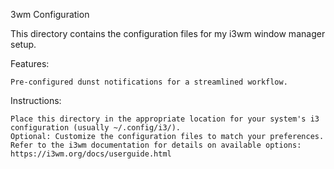 3wm Configuration

This directory contains the configuration files for my i3wm window manager setup.

Features:

    Pre-configured dunst notifications for a streamlined workflow.

Instructions:

    Place this directory in the appropriate location for your system's i3 configuration (usually ~/.config/i3/).
    Optional: Customize the configuration files to match your preferences. Refer to the i3wm documentation for details on available options: https://i3wm.org/docs/userguide.html

